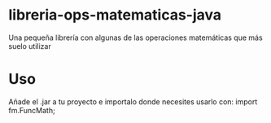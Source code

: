 # libreria-ops-matematicas-java
Una pequeña librería con algunas de las operaciones matemáticas que más suelo utilizar
# Uso
Añade el .jar a tu proyecto e importalo donde necesites usarlo con: import fm.FuncMath;
